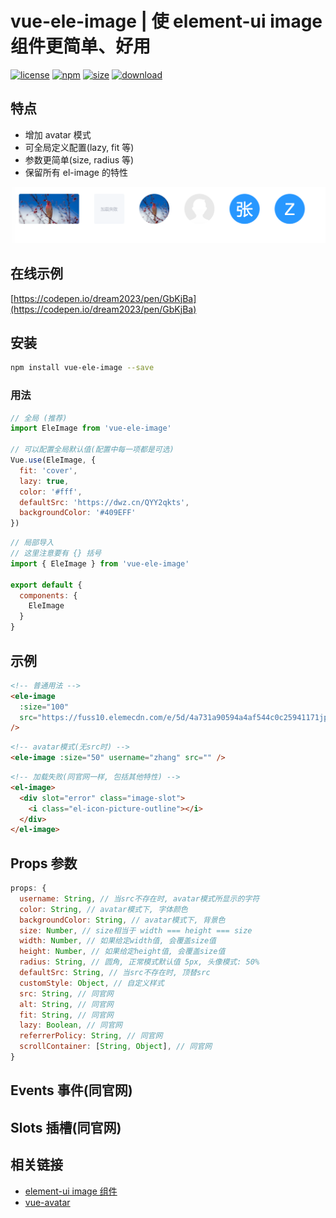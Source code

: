 # vue-ele-image | 使 element-ui image 组件更简单、好用

[![license](https://img.shields.io/npm/l/vue-ele-image.svg)](https://dream2023.github.io/vue-ele-image/)
[![npm](https://img.shields.io/npm/v/vue-ele-image.svg)](https://www.npmjs.com/package/vue-ele-image)
[![size](https://img.shields.io/bundlephobia/minzip/vue-ele-image.svg)](https://www.npmjs.com/package/vue-ele-image)
[![download](https://img.shields.io/npm/dw/vue-ele-image.svg)](https://npmcharts.com/compare/vue-ele-image?minimal=true)

## 特点

- 增加 avatar 模式
- 可全局定义配置(lazy, fit 等)
- 参数更简单(size, radius 等)
- 保留所有 el-image 的特性

!['ele-image'](./public/example.png)

## 在线示例

[https://codepen.io/dream2023/pen/GbKjBa](https://codepen.io/dream2023/pen/GbKjBa)

## 安装

```bash
npm install vue-ele-image --save
```

### 用法

```js
// 全局 (推荐)
import EleImage from 'vue-ele-image'

// 可以配置全局默认值(配置中每一项都是可选)
Vue.use(EleImage, {
  fit: 'cover',
  lazy: true,
  color: '#fff',
  defaultSrc: 'https://dwz.cn/QYY2qkts',
  backgroundColor: '#409EFF'
})
```

```js
// 局部导入
// 这里注意要有 {} 括号
import { EleImage } from 'vue-ele-image'

export default {
  components: {
    EleImage
  }
}
```

## 示例

```html
<!-- 普通用法 -->
<ele-image
  :size="100"
  src="https://fuss10.elemecdn.com/e/5d/4a731a90594a4af544c0c25941171jpeg.jpeg"
/>
```

```html
<!-- avatar模式(无src时) -->
<ele-image :size="50" username="zhang" src="" />
```

```html
<!-- 加载失败(同官网一样, 包括其他特性) -->
<el-image>
  <div slot="error" class="image-slot">
    <i class="el-icon-picture-outline"></i>
  </div>
</el-image>
```

## Props 参数

```js
props: {
  username: String, // 当src不存在时, avatar模式所显示的字符
  color: String, // avatar模式下, 字体颜色
  backgroundColor: String, // avatar模式下, 背景色
  size: Number, // size相当于 width === height === size
  width: Number, // 如果给定width值, 会覆盖size值
  height: Number, // 如果给定height值, 会覆盖size值
  radius: String, // 圆角, 正常模式默认值 5px, 头像模式: 50%
  defaultSrc: String, // 当src不存在时, 顶替src
  customStyle: Object, // 自定义样式
  src: String, // 同官网
  alt: String, // 同官网
  fit: String, // 同官网
  lazy: Boolean, // 同官网
  referrerPolicy: String, // 同官网
  scrollContainer: [String, Object], // 同官网
}
```

## Events 事件(同官网)

## Slots 插槽(同官网)

## 相关链接

- [element-ui image 组件](https://element.eleme.cn/#/zh-CN/component/image)
- [vue-avatar](https://github.com/eliep/vue-avatar)

